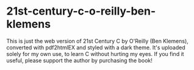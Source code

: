 # 21st-century-c-o-reilly-ben-klemens
This is just the web version of 21st Century C by O'Reilly (Ben Klemens), converted with pdf2htmlEX and styled with a dark theme. It's uploaded solely for my own use, to learn C without hurting my eyes. If you find it useful, please support the author by purchasing the book!
